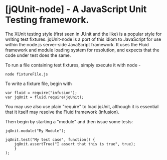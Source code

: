 [jQUnit-node] - A JavaScript Unit Testing framework.
================================

The XUnit testing style (first seen in JUnit and the like) is a popular style
for writing test fixtures. jqUnit-node is a port of this idiom to JavaScript for use
within the node.js server-side JavaScript framework. It uses the Fluid framework
and module loading system for resolution, and expects that the code under test
does the same.

To run a file containing test fixtures, simply execute it with node - 
```
node fixtureFile.js
```

To write a fixture file, begin with
```
var fluid = require("infusion");
var jqUnit = fluid.require(jqUnit); 
```

You may use also use plain "require" to load jqUnit, although it is essential that it itself may resolve the Fluid framework (infusion).

Then begin by starting a "module" and then issue some tests:
```
jqUnit.module("My Module");

jqUnit.test("My test case", function() {
    jqUnit.assertTrue("I assert that this is true", true);
    }
);
```